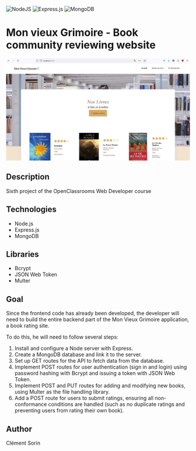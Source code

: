 ![NodeJS](https://img.shields.io/badge/node.js-6DA55F?style=for-the-badge&logo=node.js&logoColor=white) ![Express.js](https://img.shields.io/badge/express.js-%23404d59.svg?style=for-the-badge&logo=express&logoColor=%2361DAFB) ![MongoDB](https://img.shields.io/badge/MongoDB-%234ea94b.svg?style=for-the-badge&logo=mongodb&logoColor=white)

# Mon vieux Grimoire - Book community reviewing website

<img src="./frontend/src/images/main-page.png" alt="mon-vieux-grimoire homepage screenshot" width="800" />

## Description

Sixth project of the OpenClassrooms Web Developer course

## Technologies

- Node.js
- Express.js
- MongoDB 

## Libraries

- Bcrypt
- JSON Web Token
- Multer

## Goal 

Since the frontend code has already been developed, the developer will need to build the entire backend part of the Mon Vieux Grimoire application, a book rating site.

To do this, he will need to follow several steps:

1. Install and configure a Node server with Express.
2. Create a MongoDB database and link it to the server.
3. Set up GET routes for the API to fetch data from the database.
4. Implement POST routes for user authentication (sign in and login) using password hashing with Bcrypt and issuing a token with JSON Web Token.
5. Implement POST and PUT routes for adding and modifying new books, using Multer as the file handling library.
6. Add a POST route for users to submit ratings, ensuring all non-conformance conditions are handled (such as no duplicate ratings and preventing users from rating their own book).

## Author

Clément Sorin
